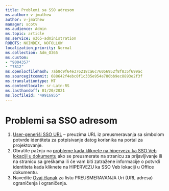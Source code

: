 ```yaml
---
title: Problemi sa SSO adresom
ms.author: v-jmathew
author: v-jmathew
manager: scotv
ms.audience: Admin
ms.topic: article
ms.service: o365-administration
ROBOTS: NOINDEX, NOFOLLOW
localization_priority: Normal
ms.collection: Adm_O365
ms.custom:
- "9004357"
- "7812"
ms.openlocfilehash: 7ab8c9f64e376218ca6c76056952f8f835f699ac
ms.sourcegitcommit: 688642f4ebc0f1c335e954e780bb9ec8893e2f3f
ms.translationtype: MT
ms.contentlocale: sr-Latn-RS
ms.lasthandoff: 01/20/2021
ms.locfileid: "49916955"
---
```

# <a name="sso-url-issues"></a>Problemi sa SSO adresom

1. [User-generiši SSO URL](https://docs.microsoft.com/rest/api/apimanagement/2019-12-01/User/GenerateSsoUrl) – preuzima URL iz preusmeravanja sa simbolom potvrde identiteta za potpisivanje datog korisnika na portal za projektovanje.
2. Obratite pažnju na [probleme kada kliknete na hipervezu ka SSO Veb lokaciji u dokumentu](https://docs.microsoft.com/office/troubleshoot/office-suite-issues/click-hyperlink-to-sso-website) ako se preusmerate na stranicu za prijavljivanje ili na stranicu sa greškama ili će vam biti zatražene informacije o potvrdi identiteta kada kliknete na HIPERVEZU ka SSO Veb lokaciji u Office dokumentu.
3. Navedite [Ovaj članak](https://docs.microsoft.com/azure/active-directory/develop/reply-url) za listu PREUSMERAVANJA Uri (URL adresa) ograničenja i ograničenja.
